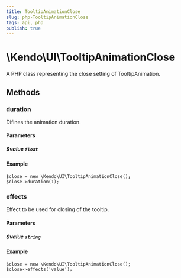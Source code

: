 ```yaml
---
title: TooltipAnimationClose
slug: php-TooltipAnimationClose
tags: api, php
publish: true
---
```


# \Kendo\UI\TooltipAnimationClose

A PHP class representing the close setting of TooltipAnimation.


## Methods

### duration
Difines the animation duration.
#### Parameters

##### $value `float`



#### Example 
    $close = new \Kendo\UI\TooltipAnimationClose();
    $close->duration(1);

### effects
Effect to be used for closing of the tooltip.
#### Parameters

##### $value `string`



#### Example 
    $close = new \Kendo\UI\TooltipAnimationClose();
    $close->effects('value');

